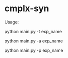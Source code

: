 # cmplx-syn

Usage:

python main.py -t exp_name

python main.py -a exp_name

python main.py -p exp_name
